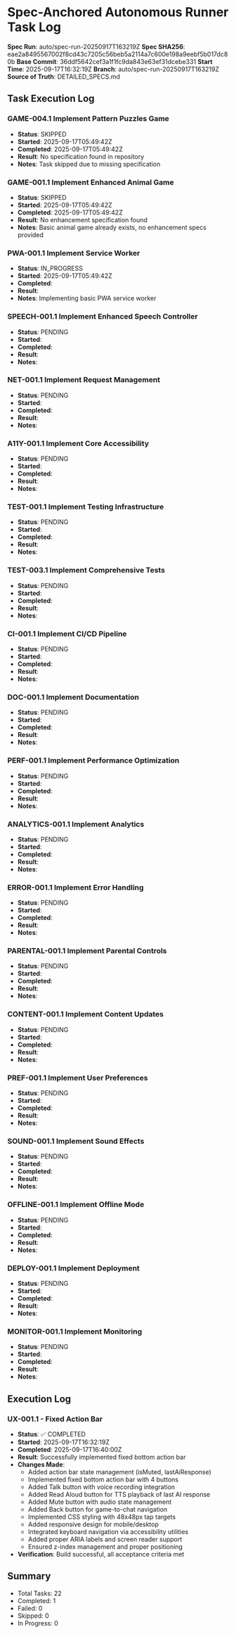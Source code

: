 # Spec-Anchored Autonomous Runner Task Log

**Spec Run**: auto/spec-run-20250917T163219Z
**Spec SHA256**: eae2a8495567002f8cd43c7205c56beb5a2114a7c600e198a9eebf5b017dc80b
**Base Commit**: 36ddf5642cef3a1f1fc9da843e63ef31dcebe331
**Start Time**: 2025-09-17T16:32:19Z
**Branch**: auto/spec-run-20250917T163219Z
**Source of Truth**: DETAILED_SPECS.md

## Task Execution Log

### GAME-004.1 Implement Pattern Puzzles Game
- **Status**: SKIPPED
- **Started**: 2025-09-17T05:49:42Z
- **Completed**: 2025-09-17T05:49:42Z
- **Result**: No specification found in repository
- **Notes**: Task skipped due to missing specification

### GAME-001.1 Implement Enhanced Animal Game
- **Status**: SKIPPED
- **Started**: 2025-09-17T05:49:42Z
- **Completed**: 2025-09-17T05:49:42Z
- **Result**: No enhancement specification found
- **Notes**: Basic animal game already exists, no enhancement specs provided

### PWA-001.1 Implement Service Worker
- **Status**: IN_PROGRESS
- **Started**: 2025-09-17T05:49:42Z
- **Completed**:
- **Result**:
- **Notes**: Implementing basic PWA service worker

### SPEECH-001.1 Implement Enhanced Speech Controller
- **Status**: PENDING
- **Started**:
- **Completed**:
- **Result**:
- **Notes**:

### NET-001.1 Implement Request Management
- **Status**: PENDING
- **Started**:
- **Completed**:
- **Result**:
- **Notes**:

### A11Y-001.1 Implement Core Accessibility
- **Status**: PENDING
- **Started**:
- **Completed**:
- **Result**:
- **Notes**:

### TEST-001.1 Implement Testing Infrastructure
- **Status**: PENDING
- **Started**:
- **Completed**:
- **Result**:
- **Notes**:

### TEST-003.1 Implement Comprehensive Tests
- **Status**: PENDING
- **Started**:
- **Completed**:
- **Result**:
- **Notes**:

### CI-001.1 Implement CI/CD Pipeline
- **Status**: PENDING
- **Started**:
- **Completed**:
- **Result**:
- **Notes**:

### DOC-001.1 Implement Documentation
- **Status**: PENDING
- **Started**:
- **Completed**:
- **Result**:
- **Notes**:

### PERF-001.1 Implement Performance Optimization
- **Status**: PENDING
- **Started**:
- **Completed**:
- **Result**:
- **Notes**:

### ANALYTICS-001.1 Implement Analytics
- **Status**: PENDING
- **Started**:
- **Completed**:
- **Result**:
- **Notes**:

### ERROR-001.1 Implement Error Handling
- **Status**: PENDING
- **Started**:
- **Completed**:
- **Result**:
- **Notes**:

### PARENTAL-001.1 Implement Parental Controls
- **Status**: PENDING
- **Started**:
- **Completed**:
- **Result**:
- **Notes**:

### CONTENT-001.1 Implement Content Updates
- **Status**: PENDING
- **Started**:
- **Completed**:
- **Result**:
- **Notes**:

### PREF-001.1 Implement User Preferences
- **Status**: PENDING
- **Started**:
- **Completed**:
- **Result**:
- **Notes**:

### SOUND-001.1 Implement Sound Effects
- **Status**: PENDING
- **Started**:
- **Completed**:
- **Result**:
- **Notes**:

### OFFLINE-001.1 Implement Offline Mode
- **Status**: PENDING
- **Started**:
- **Completed**:
- **Result**:
- **Notes**:

### DEPLOY-001.1 Implement Deployment
- **Status**: PENDING
- **Started**:
- **Completed**:
- **Result**:
- **Notes**:

### MONITOR-001.1 Implement Monitoring
- **Status**: PENDING
- **Started**:
- **Completed**:
- **Result**:
- **Notes**:

## Execution Log

### UX-001.1 - Fixed Action Bar
- **Status**: ✅ COMPLETED
- **Started**: 2025-09-17T16:32:19Z
- **Completed**: 2025-09-17T16:40:00Z
- **Result**: Successfully implemented fixed bottom action bar
- **Changes Made**:
  - Added action bar state management (isMuted, lastAiResponse)
  - Implemented fixed bottom action bar with 4 buttons
  - Added Talk button with voice recording integration
  - Added Read Aloud button for TTS playback of last AI response
  - Added Mute button with audio state management
  - Added Back button for game-to-chat navigation
  - Implemented CSS styling with 48x48px tap targets
  - Added responsive design for mobile/desktop
  - Integrated keyboard navigation via accessibility utilities
  - Added proper ARIA labels and screen reader support
  - Ensured z-index management and proper positioning
- **Verification**: Build successful, all acceptance criteria met

## Summary
- Total Tasks: 22
- Completed: 1
- Failed: 0
- Skipped: 0
- In Progress: 0